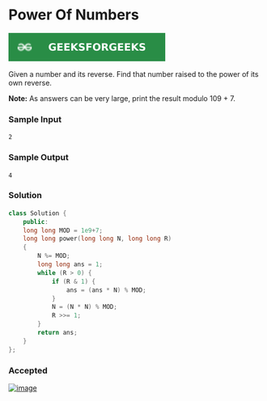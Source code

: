 # Power Of Numbers 

[![Problem Link](../assets/gfg.svg)](https://practice.geeksforgeeks.org/problems/power-of-numbers-1587115620/1/#)

Given a number and its reverse. Find that number raised to the power of its own reverse.

**Note:** As answers can be very large, print the result modulo 109 + 7.

### Sample Input
```
2
```
### Sample Output
```
4
```

### Solution
```cpp
class Solution {
    public:
    long long MOD = 1e9+7;
    long long power(long long N, long long R)
    {
        N %= MOD;
        long long ans = 1;
        while (R > 0) {
            if (R & 1) {
                ans = (ans * N) % MOD;
            }
            N = (N * N) % MOD;
            R >>= 1;
        }
        return ans;
    }
};
```

### Accepted
[![image](https://user-images.githubusercontent.com/44930179/151652677-e4e09f3c-fb47-4964-a2a8-b599625524c0.png)](https://practice.geeksforgeeks.org/viewSol.php?subId=485e8401e3cbaf8158dedc3261e361c8&pid=701195&user=jhasuraj)